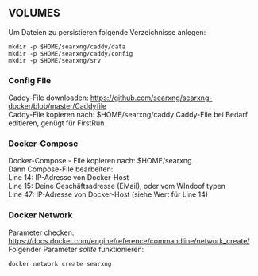 ## VOLUMES
Um Dateien zu persistieren folgende Verzeichnisse anlegen:  
```
mkdir -p $HOME/searxng/caddy/data
mkdir -p $HOME/searxng/caddy/config
mkdir -p $HOME/searxng/srv
```

### Config File
Caddy-File downloaden: https://github.com/searxng/searxng-docker/blob/master/Caddyfile  
Caddy-File kopieren nach: $HOME/searxng/caddy
Caddy-File bei Bedarf editieren, genügt für FirstRun  

### Docker-Compose
Docker-Compose - File kopieren nach: $HOME/searxng  
Dann Compose-File bearbeiten:  
Line 14: IP-Adresse von Docker-Host  
Line 15: Deine Geschäftsadresse (EMail), oder vom WIndoof typen  
Line 47: IP-Adresse von Docker-Host (siehe Wert für Line 14)  

### Docker Network
Parameter checken: https://docs.docker.com/engine/reference/commandline/network_create/  
Folgender Parameter *sollte* funktionieren:
```
docker network create searxng
```
